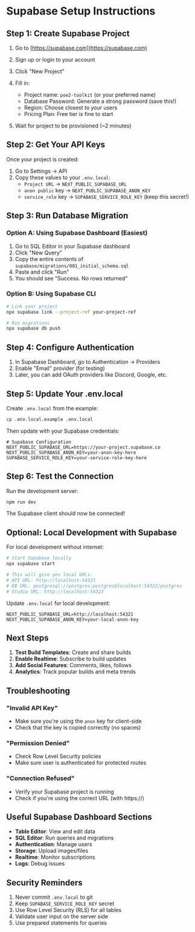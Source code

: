 # Supabase Setup Instructions

## Step 1: Create Supabase Project

1. Go to [https://supabase.com](https://supabase.com)
2. Sign up or login to your account
3. Click "New Project"
4. Fill in:
   - Project name: `poe2-toolkit` (or your preferred name)
   - Database Password: Generate a strong password (save this!)
   - Region: Choose closest to your users
   - Pricing Plan: Free tier is fine to start

5. Wait for project to be provisioned (~2 minutes)

## Step 2: Get Your API Keys

Once your project is created:

1. Go to Settings → API
2. Copy these values to your `.env.local`:
   - `Project URL` → `NEXT_PUBLIC_SUPABASE_URL`
   - `anon public` key → `NEXT_PUBLIC_SUPABASE_ANON_KEY`
   - `service_role` key → `SUPABASE_SERVICE_ROLE_KEY` (keep this secret!)

## Step 3: Run Database Migration

### Option A: Using Supabase Dashboard (Easiest)
1. Go to SQL Editor in your Supabase dashboard
2. Click "New Query"
3. Copy the entire contents of `supabase/migrations/001_initial_schema.sql`
4. Paste and click "Run"
5. You should see "Success. No rows returned"

### Option B: Using Supabase CLI
```bash
# Link your project
npx supabase link --project-ref your-project-ref

# Run migrations
npx supabase db push
```

## Step 4: Configure Authentication

1. In Supabase Dashboard, go to Authentication → Providers
2. Enable "Email" provider (for testing)
3. Later, you can add OAuth providers like Discord, Google, etc.

## Step 5: Update Your .env.local

Create `.env.local` from the example:
```bash
cp .env.local.example .env.local
```

Then update with your Supabase credentials:
```env
# Supabase Configuration
NEXT_PUBLIC_SUPABASE_URL=https://your-project.supabase.co
NEXT_PUBLIC_SUPABASE_ANON_KEY=your-anon-key-here
SUPABASE_SERVICE_ROLE_KEY=your-service-role-key-here
```

## Step 6: Test the Connection

Run the development server:
```bash
npm run dev
```

The Supabase client should now be connected!

## Optional: Local Development with Supabase

For local development without internet:

```bash
# Start Supabase locally
npx supabase start

# This will give you local URLs:
# API URL: http://localhost:54321
# DB URL: postgresql://postgres:postgres@localhost:54322/postgres
# Studio URL: http://localhost:54323
```

Update `.env.local` for local development:
```env
NEXT_PUBLIC_SUPABASE_URL=http://localhost:54321
NEXT_PUBLIC_SUPABASE_ANON_KEY=your-local-anon-key
```

## Next Steps

1. **Test Build Templates**: Create and share builds
2. **Enable Realtime**: Subscribe to build updates
3. **Add Social Features**: Comments, likes, follows
4. **Analytics**: Track popular builds and meta trends

## Troubleshooting

### "Invalid API Key"
- Make sure you're using the `anon` key for client-side
- Check that the key is copied correctly (no spaces)

### "Permission Denied"
- Check Row Level Security policies
- Make sure user is authenticated for protected routes

### "Connection Refused"
- Verify your Supabase project is running
- Check if you're using the correct URL (with https://)

## Useful Supabase Dashboard Sections

- **Table Editor**: View and edit data
- **SQL Editor**: Run queries and migrations
- **Authentication**: Manage users
- **Storage**: Upload images/files
- **Realtime**: Monitor subscriptions
- **Logs**: Debug issues

## Security Reminders

1. Never commit `.env.local` to git
2. Keep `SUPABASE_SERVICE_ROLE_KEY` secret
3. Use Row Level Security (RLS) for all tables
4. Validate user input on the server side
5. Use prepared statements for queries